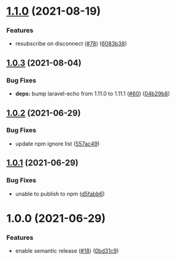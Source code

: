 # [1.1.0](https://github.com/supportpal/pollcast-js//compare/v1.0.3...v1.1.0) (2021-08-19)


### Features

* resubscribe on disconnect ([#78](https://github.com/supportpal/pollcast-js//issues/78)) ([6083b38](https://github.com/supportpal/pollcast-js//commit/6083b383ff49596b565f9ee391a58a42cc81e15e))

## [1.0.3](https://github.com/supportpal/pollcast-js//compare/v1.0.2...v1.0.3) (2021-08-04)


### Bug Fixes

* **deps:** bump laravel-echo from 1.11.0 to 1.11.1 ([#60](https://github.com/supportpal/pollcast-js//issues/60)) ([04b29b8](https://github.com/supportpal/pollcast-js//commit/04b29b8d7f573fd088a52e8a7fbb656c6c5642e7))

## [1.0.2](https://github.com/supportpal/pollcast-js//compare/v1.0.1...v1.0.2) (2021-06-29)


### Bug Fixes

* update npm ignore list ([557ac49](https://github.com/supportpal/pollcast-js//commit/557ac49a987df35e44780f8eb6b0d8f066ffd31a))

## [1.0.1](https://github.com/supportpal/pollcast-js//compare/v1.0.0...v1.0.1) (2021-06-29)


### Bug Fixes

* unable to publish to npm ([d5fabb6](https://github.com/supportpal/pollcast-js//commit/d5fabb66c8782a9243a6ade7edb8a0a593ef0630))

# 1.0.0 (2021-06-29)


### Features

* enable semantic release ([#18](https://github.com/supportpal/pollcast-js//issues/18)) ([0bd31c9](https://github.com/supportpal/pollcast-js//commit/0bd31c913bbd6ddc64543a5f5d1f87f01ac26b14))
